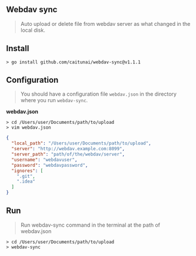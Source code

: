 Webdav sync
-----
> Auto upload or delete file from webdav server as what changed in the local disk.

## Install
```shell
> go install github.com/caitunai/webdav-sync@v1.1.1
```

## Configuration
> You should have a configuration file `webdav.json` in the directory where you run `webdav-sync`.

**webdav.json**
```shell
> cd /Users/user/Documents/path/to/upload
> vim webdav.json
```

```json
{
  "local_path": "/Users/user/Documents/path/to/upload",
  "server": "http://webdav.example.com:8099",
  "server_path": "path/of/the/webdav/server",
  "username": "webdavuser",
  "password": "webdavpassword",
  "ignores": [
    ".git",
    ".idea"
  ]
}
```

## Run
> Run webdav-sync command in the terminal at the path of webdav.json
```shell
> cd /Users/user/Documents/path/to/upload
> webdav-sync
```